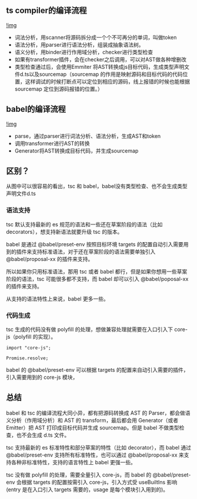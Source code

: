 ## ts compiler的编译流程

[!img](https://p9-juejin.byteimg.com/tos-cn-i-k3u1fbpfcp/85851ebe6f2d41a28ca3885d91beb969~tplv-k3u1fbpfcp-zoom-in-crop-mark:3024:0:0:0.awebp?)

  - 词法分析，用scanner将源码拆分成一个个不可再分的单词，叫做token
  - 语法分析，用parser进行语法分析，组装成抽象语法树。
  - 语义分析，用binder进行作用域分析，checker进行类型检查
  - 如果有transformer插件，会在checker之后调用，可以对AST做各种增删改
  - 类型检查通过后，会使用Emmiter 将AST转换成js目标代码，生成类型声明文件d.ts以及sourcemap（sourcemap 的作用是映射源码和目标代码的代码位置，这样调试的时候打断点可以定位到相应的源码，线上报错的时候也能根据 sourcemap 定位到源码报错的位置。）
  

## babel的编译流程

[!img](https://p9-juejin.byteimg.com/tos-cn-i-k3u1fbpfcp/0b515ccf55fe4706a128ad38b50b1c24~tplv-k3u1fbpfcp-zoom-in-crop-mark:3024:0:0:0.awebp?)

  - parse，通过parser进行词法分析、语法分析，生成AST和token
  - 调用transformer进行AST的转换
  - Generator将AST转换成目标代码，并生成sourcemap

## 区别？
从图中可以很容易的看出，tsc 和 babel，babel没有类型检查、也不会生成类型声明文件d.ts

### 语法支持
tsc 默认支持最新的 es 规范的语法和一些还在草案阶段的语法（比如 decorators），想支持新语法就要升级 tsc 的版本。

babel 是通过 @babel/preset-env 按照目标环境 targets 的配置自动引入需要用到的插件来支持标准语法，对于还在草案阶段的语法需要单独引入 @babel/proposal-xx 的插件来支持。

所以如果你只用标准语法，那用 tsc 或者 babel 都行，但是如果你想用一些草案阶段的语法，tsc 可能很多都不支持，而 babel 却可以引入 @babel/poposal-xx 的插件来支持。

从支持的语法特性上来说，babel 更多一些。

### 代码生成

tsc 生成的代码没有做 polyfill 的处理，想做兼容处理就需要在入口引入下 core-js（polyfill 的实现）。
```
import "core-js";

Promise.resolve;
```
babel 的 @babel/preset-env 可以根据 targets 的配置来自动引入需要的插件，引入需要用到的 core-js 模块，

## 总结
babel 和 tsc 的编译流程大同小异，都有把源码转换成 AST 的 Parser，都会做语义分析（作用域分析）和 AST 的 transform，最后都会用 Generator（或者 Emitter）把 AST 打印成目标代码并生成 sourcemap。但是 babel 不做类型检查，也不会生成 d.ts 文件。

tsc 支持最新的 es 标准特性和部分草案的特性（比如 decorator），而 babel 通过 @babel/preset-env 支持所有标准特性，也可以通过 @babel/proposal-xx 来支持各种非标准特性，支持的语言特性上 babel 更强一些。

tsc 没有做 polyfill 的处理，需要全量引入 core-js，而 babel 的 @babel/preset-env 会根据 targets 的配置按需引入 core-js，引入方式受 useBuiltIns 影响 (entry 是在入口引入 targets 需要的，usage 是每个模块引入用到的)。